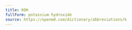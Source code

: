 ```yaml
---
title: KOH
fullForm: potassium hydroxide
source: https://openmd.com/dictionary/abbreviations/k
---
```

